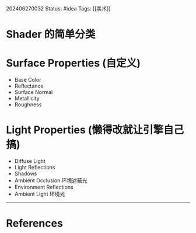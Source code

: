 202406270032
Status: #idea
Tags: [[美术]]
# Shader 的简单分类

# Surface Properties (自定义)
- Base Color
- Reflectance
- Surface Normal
- Metallicity
- Roughness
# Light Properties (懒得改就让引擎自己搞)
- Diffuse Light
- Light Reflections
- Shadows
- Ambient Occlusion 环境遮蔽光
- Environment Reflections
- Ambient Light 环境光

---
# References